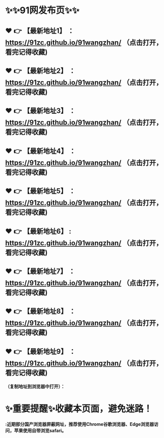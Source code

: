 
# :sparkles::sparkles:91网发布页:sparkles::sparkles:

 :heart: :point_right: 【最新地址1】 ：https://91zc.github.io/91wangzhan/  （点击打开，看完记得收藏)
 ------
 :heart: :point_right: 【最新地址2】 ：https://91zc.github.io/91wangzhan/ （点击打开，看完记得收藏)
 ------
 :heart: :point_right: 【最新地址3】 ：https://91zc.github.io/91wangzhan/   （点击打开，看完记得收藏)
 ------
 :heart: :point_right: 【最新地址4】 ：https://91zc.github.io/91wangzhan/  （点击打开，看完记得收藏)
 ------
 :heart: :point_right: 【最新地址5】 ：https://91zc.github.io/91wangzhan/ （点击打开，看完记得收藏)
 ------
 :heart: :point_right: 【最新地址6】 : https://91zc.github.io/91wangzhan/  （点击打开，看完记得收藏)
 ------
 :heart: :point_right: 【最新地址7】 ：https://91zc.github.io/91wangzhan/  （点击打开，看完记得收藏)
 ------
 :heart: :point_right: 【最新地址8】 ：https://91zc.github.io/91wangzhan/   （点击打开，看完记得收藏)
 ------
 :heart: :point_right: 【最新地址9】 ：https://91zc.github.io/91wangzhan/   （点击打开，看完记得收藏)
  ------

  
#### （复制地址到浏览器中打开）：
# :sparkles:重要提醒:sparkles:收藏本页面，避免迷路！
#### :近期部分国产浏览器屏蔽网址，推荐使用Chrome谷歌浏览器、Edge浏览器访问，苹果使用自带浏览safari。
